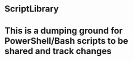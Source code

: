 # ScriptLibrary
# This is a dumping ground for PowerShell/Bash scripts to be shared and track changes
